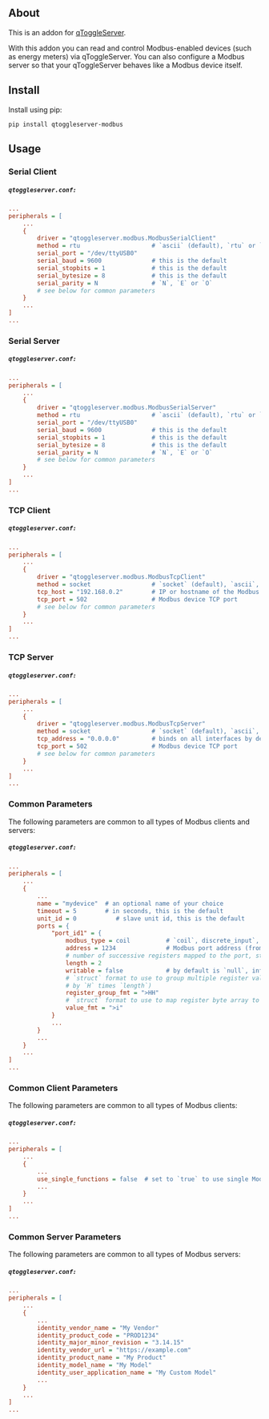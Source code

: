 ## About

This is an addon for [qToggleServer](https://github.com/qtoggle/qtoggleserver).

With this addon you can read and control Modbus-enabled devices (such as energy meters) via qToggleServer. You can also
configure a Modbus server so that your qToggleServer behaves like a Modbus device itself.


## Install

Install using pip:

    pip install qtoggleserver-modbus


## Usage

### Serial Client

##### `qtoggleserver.conf:`
``` ini
...
peripherals = [
    ...
    {
        driver = "qtoggleserver.modbus.ModbusSerialClient"
        method = rtu                    # `ascii` (default), `rtu` or `binary`
        serial_port = "/dev/ttyUSB0"
        serial_baud = 9600              # this is the default
        serial_stopbits = 1             # this is the default
        serial_bytesize = 8             # this is the default
        serial_parity = N               # `N`, `E` or `O`
        # see below for common parameters
    }
    ...
]
...
```

### Serial Server

##### `qtoggleserver.conf:`
``` ini
...
peripherals = [
    ...
    {
        driver = "qtoggleserver.modbus.ModbusSerialServer"
        method = rtu                    # `ascii` (default), `rtu` or `binary`
        serial_port = "/dev/ttyUSB0"
        serial_baud = 9600              # this is the default
        serial_stopbits = 1             # this is the default
        serial_bytesize = 8             # this is the default
        serial_parity = N               # `N`, `E` or `O`
        # see below for common parameters
    }
    ...
]
...
```

### TCP Client

##### `qtoggleserver.conf:`
``` ini
...
peripherals = [
    ...
    {
        driver = "qtoggleserver.modbus.ModbusTcpClient"
        method = socket                 # `socket` (default), `ascii`, `rtu` or `binary`
        tcp_host = "192.168.0.2"        # IP or hostname of the Modbus device
        tcp_port = 502                  # Modbus device TCP port
        # see below for common parameters
    }
    ...
]
...
```

### TCP Server

##### `qtoggleserver.conf:`
``` ini
...
peripherals = [
    ...
    {
        driver = "qtoggleserver.modbus.ModbusTcpServer"
        method = socket                 # `socket` (default), `ascii`, `rtu` or `binary`
        tcp_address = "0.0.0.0"         # binds on all interfaces by default
        tcp_port = 502                  # Modbus device TCP port
        # see below for common parameters
    }
    ...
]
...
```

### Common Parameters

The following parameters are common to all types of Modbus clients and servers:

##### `qtoggleserver.conf:`
``` ini
...
peripherals = [
    ...
    {
        ...
        name = "mydevice"  # an optional name of your choice
        timeout = 5        # in seconds, this is the default
        unit_id = 0           # slave unit id, this is the default
        ports = {
            "port_id1" = {
                modbus_type = coil          # `coil`, discrete_input`, `input_register` or `holding_register`
                address = 1234              # Modbus port address (from `0000` to `9999`)
                # number of successive registers mapped to the port, starting at `address` (defaults to `1`)
                length = 2
                writable = false            # by default is `null`, inferred from `modbus_type`
                # `struct` format to use to group multiple register values into a byte array (defaults to `>` followed
                # by `H` times `length`)
                register_group_fmt = ">HH"
                # `struct` format to use to map register byte array to port value (defaults to `>h`)
                value_fmt = ">i"
            }
            ...
        }
        ...
    }
    ...
]
...
```

### Common Client Parameters

The following parameters are common to all types of Modbus clients:

##### `qtoggleserver.conf:`
``` ini
...
peripherals = [
    ...
    {
        ...
        use_single_functions = false  # set to `true` to use single Modbus access functions instead of multi ones
        ...
    }
    ...
]
...
```

### Common Server Parameters

The following parameters are common to all types of Modbus servers:

##### `qtoggleserver.conf:`
``` ini
...
peripherals = [
    ...
    {
        ...
        identity_vendor_name = "My Vendor"
        identity_product_code = "PROD1234"
        identity_major_minor_revision = "3.14.15"
        identity_vendor_url = "https://example.com"
        identity_product_name = "My Product"
        identity_model_name = "My Model"
        identity_user_application_name = "My Custom Model"
        ...
    }
    ...
]
...
```
